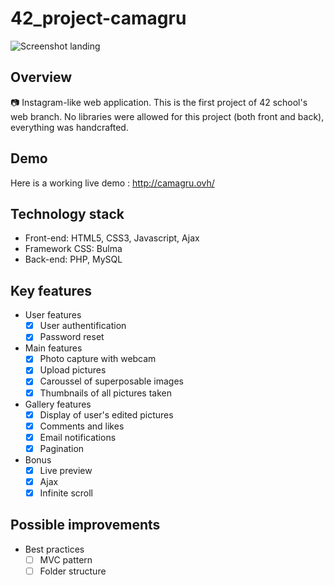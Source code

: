 # 42_project-camagru
![Screenshot landing](https://i.imgur.com/5aGB0mF.png)

## Overview
📷 Instagram-like web application. This is the first project of 42 school's web branch. No libraries were allowed for this project (both front and back), everything was handcrafted.

## Demo
Here is a working live demo : http://camagru.ovh/

## Technology stack

+ Front-end: HTML5, CSS3, Javascript, Ajax
+ Framework CSS: Bulma
+ Back-end: PHP, MySQL

## Key features

+ User features
  - [x] User authentification
  - [x] Password reset
+ Main features
  - [x] Photo capture with webcam
  - [x] Upload pictures 
  - [x] Caroussel of superposable images
  - [x] Thumbnails of all pictures taken 
+ Gallery features
  - [x] Display of user's edited pictures
  - [x] Comments and likes
  - [x] Email notifications
  - [x] Pagination
+ Bonus
  - [x] Live preview
  - [x] Ajax
  - [x] Infinite scroll

## Possible improvements
+ Best practices
  - [ ] MVC pattern
  - [ ] Folder structure
